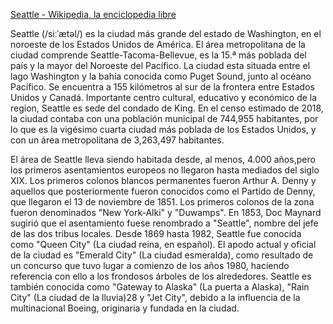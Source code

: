 [Seattle - Wikipedia, la enciclopedia libre](https://es.wikipedia.org/wiki/Seattle)

Seattle (/siːˈætəl/) es la ciudad más grande del estado de Washington, en el noroeste de los Estados Unidos de América.
El área metropolitana de la ciudad comprende Seattle-Tacoma-Bellevue, es la 15.ª más poblada del país y la mayor del Noroeste del Pacífico.​
La ciudad esta situada entre el lago Washington y la bahía conocida como Puget Sound, junto al océano Pacífico. Se encuentra a 155 kilómetros al sur de la frontera entre Estados Unidos y Canadá.
Importante centro cultural, educativo y económico de la region, Seattle es sede del condado de King.
En el censo estimado de 2018, la ciudad contaba con una población municipal de 744,955 habitantes,​ por lo que es la vigésimo cuarta ciudad más poblada de los Estados Unidos, y con un área metropolitana de 3,263,497 habitantes.

El área de Seattle lleva siendo habitada desde, al menos, 4.000 años,​ pero los primeros asentamientos europeos no llegaron hasta mediados del siglo XIX.
Los primeros colonos blancos permanentes fueron Arthur A. Denny y aquellos que posteriormente fueron conocidos como el Partido de Denny, que llegaron el 13 de noviembre de 1851.
Los primeros colonos de la zona fueron denominados "New York-Alki" y "Duwamps". En 1853, Doc Maynard sugirió que el asentamiento fuese renombrado a "Seattle", nombre del jefe de las dos tribus locales.
Desde 1869 hasta 1982, Seattle fue conocida como "Queen City" (La ciudad reina, en español).
El apodo actual y oficial de la ciudad es "Emerald City" (La ciudad esmeralda), como resultado de un concurso que tuvo lugar a comienzo de los años 1980,​ haciendo referencia con ello a los frondosos árboles de los alrededores.
Seattle es también conocida como "Gateway to Alaska" (La puerta a Alaska), "Rain City" (La ciudad de la lluvia)28​ y "Jet City", debido a la influencia de la multinacional Boeing, originaria y fundada en la ciudad.

<!---
cspell:locale es
cspell:words Jet City New York Seattle Tacoma Bellevue Puget Sound King
cspell:words Denny Maynard tribus Alki Duwamps Queen Emerald
cspell:ignore locale words siːˈætəl XIX
--->

